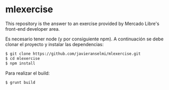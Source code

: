 # mlexercise
This repository is the answer to an exercise provided by Mercado Libre's front-end developer area.

Es necesario tener node (y por consiguiente npm).
A continuación se debe clonar el proyecto y instalar las dependencias:

```sh
$ git clone https://github.com/javieranselmi/mlexercise.git
$ cd mlexercise
$ npm install
```
Para realizar el build:

```sh
$ grunt build
```